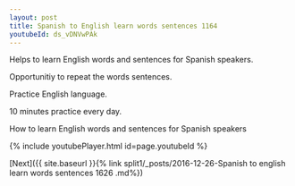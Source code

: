 ```yaml
---
layout: post
title: Spanish to English learn words sentences 1164 
youtubeId: ds_vDNVwPAk
---
```

 
 
Helps to learn English words and sentences for Spanish speakers.

Opportunitiy to repeat the words sentences. 

Practice English language. 
 
10 minutes practice every day. 
 
How to learn English words and sentences for Spanish speakers 
 
{% include youtubePlayer.html id=page.youtubeId %}
 
 
[Next]({{ site.baseurl }}{% link  split1/_posts/2016-12-26-Spanish to english learn words sentences 1626 .md%})
 
